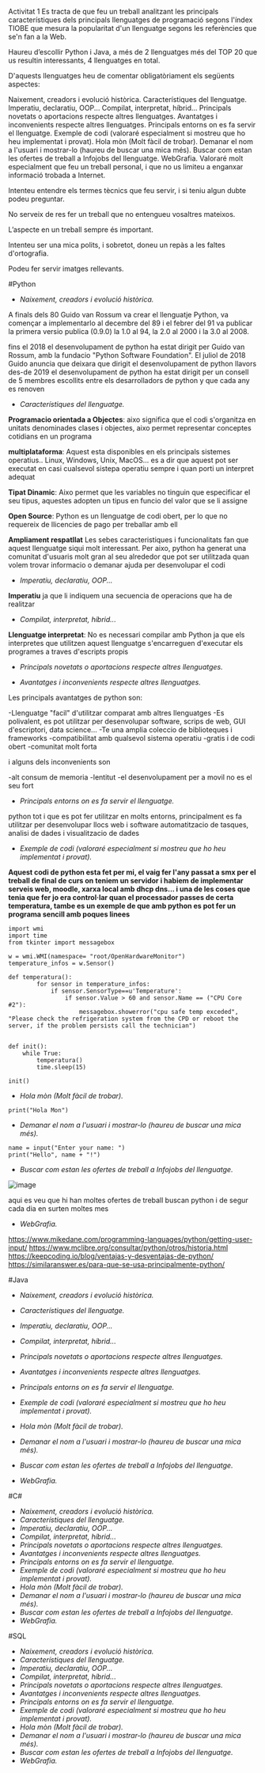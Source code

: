 Activitat 1
Es tracta de que feu un treball analitzant les principals característiques dels principals llenguatges de programació segons l'índex TIOBE que mesura la popularitat d'un llenguatge segons les referències que se'n fan a la Web.

Haureu d’escollir Python i Java, a més de 2 llenguatges més del TOP 20 que us resultin interessants, 4 llenguatges en total.

D'aquests llenguatges heu de comentar obligatòriament els següents aspectes:

Naixement, creadors i evolució històrica.
Característiques del llenguatge.
Imperatiu, declaratiu, OOP...
Compilat, interpretat, híbrid...
Principals novetats o aportacions respecte altres llenguatges.
Avantatges i inconvenients respecte altres llenguatges.
Principals entorns on es fa servir el llenguatge.
Exemple de codi (valoraré especialment si mostreu que ho heu implementat i provat).
Hola mòn (Molt fàcil de trobar).
Demanar el nom a l'usuari i mostrar-lo (haureu de buscar una mica més).
Buscar com estan les ofertes de treball a Infojobs del llenguatge.
WebGrafia.
Valoraré molt especialment que feu un treball personal, i que no us limiteu a enganxar informació trobada a Internet.

Intenteu entendre els termes tècnics que feu servir, i si teniu algun dubte podeu preguntar.

No serveix de res fer un treball que no entengueu vosaltres mateixos.

L’aspecte en un treball sempre és important.

Intenteu ser una mica polits, i sobretot, doneu un repàs a les faltes d'ortografia.

Podeu fer servir imatges rellevants.

#Python

- *Naixement, creadors i evolució històrica.*

A finals dels 80 Guido van Rossum va crear el llenguatje Python, va començar a implementarlo al decembre del 89 i el febrer del 91
va publicar la primera versio publica (0.9.0) la 1.0 al 94, la 2.0 al 2000 i la 3.0 al 2008.

fins el 2018 el desenvolupament de python ha estat dirigit per Guido van Rossum, amb la fundacio "Python Software Foundation". El juliol de 2018
Guido anuncia que deixara que dirigit el desenvolupament de python llavors des-de 2019 el desenvolupament de python ha estat dirigit per un consell de 5 membres escollits entre els desarrolladors de python y que cada any es renoven

- *Característiques del llenguatge.*

**Programacio orientada a Objectes**: aixo significa que el codi s'organitza en unitats denominades clases i objectes, aixo permet representar conceptes cotidians en un programa

**multiplataforma**: Aquest esta disponibles en els principals sistemes operatius.. Linux, Windows, Unix, MacOS... es a dir que aquest pot ser executat en casi cualsevol sistepa operatiu sempre i quan porti un interpret adequat

**Tipat Dinamic**: Aixo permet que les variables no tinguin que especificar el seu tipus, aquestes adopten un tipus en funcio del valor que se li assigne

**Open Source**: Python es un llenguatge de codi obert, per lo que no requereix de llicencies de pago per treballar amb ell

**Ampliament respatllat** Les sebes caracteristiques i funcionalitats fan que aquest llenguatge siqui molt interessant. Per aixo, python ha generat una comunitat d'usuaris molt gran al seu alrededor que pot ser utilitzada quan volem trovar informacio o demanar ajuda per desenvolupar el codi

- *Imperatiu, declaratiu, OOP...*

**Imperatiu** ja que li indiquem una secuencia de operacions que ha de realitzar

- *Compilat, interpretat, híbrid...*

**Llenguatge interpretat**: No es necessari compilar amb Python ja que els interpretes que utilitzen aquest llenguatge s'encarreguen d'executar els programes a traves d'escripts propis

- *Principals novetats o aportacions respecte altres llenguatges.*



- *Avantatges i inconvenients respecte altres llenguatges.*

Les principals avantatges de python son:

-Llenguatge "facil" d'utilitzar comparat amb altres llenguatges
-Es polivalent, es pot utilitzar per desenvolupar software, scrips de web, GUI d'escriptori, data science...
-Te una amplia coleccio de biblioteques i frameworks
-compatibilitat amb qualsevol sistema operatiu
-gratis i de codi obert
-comunitat molt forta 

i alguns dels inconvenients son

-alt consum de memoria
-lentitut
-el desenvolupament per a movil no es el seu fort

- *Principals entorns on es fa servir el llenguatge.*

python tot i que es pot fer utilitzar en molts entorns, principalment es fa utilitzar per desenvolupar llocs web i software automatitzacio de tasques, analisi de dades
i visualitzacio de dades 

- *Exemple de codi (valoraré especialment si mostreu que ho heu implementat i provat).*

**Aquest codi de python esta fet per mi, el vaig fer l'any passat a smx per el treball de final de curs on teniem un servidor i habiem de implementar serveis web, moodle, xarxa local amb dhcp dns... i una de les coses que tenia que fer jo era control·lar quan el processador passes de certa temperatura, tambe es un exemple de que amb python es pot fer un programa sencill amb poques linees**

```
import wmi
import time
from tkinter import messagebox

w = wmi.WMI(namespace= "root/OpenHardwareMonitor")
temperature_infos = w.Sensor()

def temperatura():
        for sensor in temperature_infos:
            if sensor.SensorType==u'Temperature':
                if sensor.Value > 60 and sensor.Name == ("CPU Core #2"):
                    messagebox.showerror("cpu safe temp exceded", "Please check the refrigeration system from the CPD or reboot the server, if the problem persists call the technician")
                   
                    
def init():
    while True:
        temperatura()
        time.sleep(15)

init()
```

- *Hola mòn (Molt fàcil de trobar).*

``` print("Hola Mon") ```

- *Demanar el nom a l'usuari i mostrar-lo (haureu de buscar una mica més).*

```
name = input("Enter your name: ")
print("Hello", name + "!")
```

- *Buscar com estan les ofertes de treball a Infojobs del llenguatge.*

![image](https://user-images.githubusercontent.com/95549844/192841068-ab464341-9625-43ba-9fb7-9bea2ddf1591.png)

aqui es veu que hi han moltes ofertes de treball buscan python i de segur cada dia en surten moltes mes

- *WebGrafia.*

https://www.mikedane.com/programming-languages/python/getting-user-input/
https://www.mclibre.org/consultar/python/otros/historia.html
https://keepcoding.io/blog/ventajas-y-desventajas-de-python/
https://similaranswer.es/para-que-se-usa-principalmente-python/

#Java

- *Naixement, creadors i evolució històrica.*



- *Característiques del llenguatge.*
- *Imperatiu, declaratiu, OOP...*
- *Compilat, interpretat, híbrid...*
- *Principals novetats o aportacions respecte altres llenguatges.*
- *Avantatges i inconvenients respecte altres llenguatges.*
- *Principals entorns on es fa servir el llenguatge.*
- *Exemple de codi (valoraré especialment si mostreu que ho heu implementat i provat).*
- *Hola mòn (Molt fàcil de trobar).*
- *Demanar el nom a l'usuari i mostrar-lo (haureu de buscar una mica més).*
- *Buscar com estan les ofertes de treball a Infojobs del llenguatge.*
- *WebGrafia.*

#C#

- *Naixement, creadors i evolució històrica.*
- *Característiques del llenguatge.*
- *Imperatiu, declaratiu, OOP...*
- *Compilat, interpretat, híbrid...*
- *Principals novetats o aportacions respecte altres llenguatges.*
- *Avantatges i inconvenients respecte altres llenguatges.*
- *Principals entorns on es fa servir el llenguatge.*
- *Exemple de codi (valoraré especialment si mostreu que ho heu implementat i provat).*
- *Hola mòn (Molt fàcil de trobar).*
- *Demanar el nom a l'usuari i mostrar-lo (haureu de buscar una mica més).*
- *Buscar com estan les ofertes de treball a Infojobs del llenguatge.*
- *WebGrafia.*

#SQL

- *Naixement, creadors i evolució històrica.*
- *Característiques del llenguatge.*
- *Imperatiu, declaratiu, OOP...*
- *Compilat, interpretat, híbrid...*
- *Principals novetats o aportacions respecte altres llenguatges.*
- *Avantatges i inconvenients respecte altres llenguatges.*
- *Principals entorns on es fa servir el llenguatge.*
- *Exemple de codi (valoraré especialment si mostreu que ho heu implementat i provat).*
- *Hola mòn (Molt fàcil de trobar).*
- *Demanar el nom a l'usuari i mostrar-lo (haureu de buscar una mica més).*
- *Buscar com estan les ofertes de treball a Infojobs del llenguatge.*
- *WebGrafia.*
